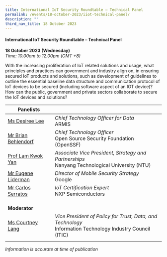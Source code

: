 ```yaml
---
title: International IoT Security Roundtable – Technical Panel
permalink: /events/18-october-2023/iiot-technical-panel/
description: ""
third_nav_title: 18 October 2023
---
```

#### **International IoT Security Roundtable – Technical Panel**

**18 October 2023 (Wednesday)**  
*Time: 10.00am to 12.00pm (GMT +8)*

With the increasing proliferation of IoT related solutions and usage, what principles and practices can government and industry align on, in ensuring secured IoT products and solutions, such as development of guidelines to outline the essential baseline data structure and communication protocol of IoT devices to be secured (including software aspect of an IOT device)? How can the public, government and private sectors collaborate to secure the IoT devices and solutions? 

|**Panelists**          |                                                              |
| -------- | -------- |
| [Ms Desiree Lee](/speakers/speaker-desiree-lee)  | *Chief Technology Officer for Data*<br>ARMIS      |
| [Mr Brian Behlendorf](/speakers/speaker-brian-behlendorf)  | *Chief Technology Officer*<br>Open Source Security Foundation (OpenSSF)      |
| [Prof Lam Kwok Yan](/speakers/speaker-lam-kwok-yan)  | *Associate Vice President, Strategy and Partnerships*<br>Nanyang Technological University (NTU)           |
| [Mr Eugene Liderman](/speakers/speaker-eugene-liderman)  | *Director of Mobile Security Strategy*<br>Google      |
| [Mr Carlos Serratos](/speakers/speaker-mr-carlos-serratos/)  | *IoT Certification Expert*<br>NXP Semiconductors      |
| <br> **Moderator**          |                                                              |
| [Ms Courtney Lang](/speakers/moderator-courtney-lang)  | *Vice President of Policy for Trust, Data, and Technology*<br>Information Technology Industry Council (ITIC)                |
| | |



*Information is accurate at time of publication*